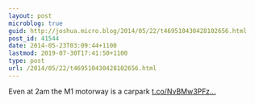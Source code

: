 ```yaml
---
layout: post
microblog: true
guid: http://joshua.micro.blog/2014/05/22/t469510430428102656.html
post_id: 41544
date: 2014-05-23T03:09:44+1100
lastmod: 2019-07-30T17:41:50+1100
type: post
url: /2014/05/22/t469510430428102656.html
---
```

Even at 2am the M1 motorway is a carpark [t.co/NvBMw3PFz...](http://t.co/NvBMw3PFzz)
